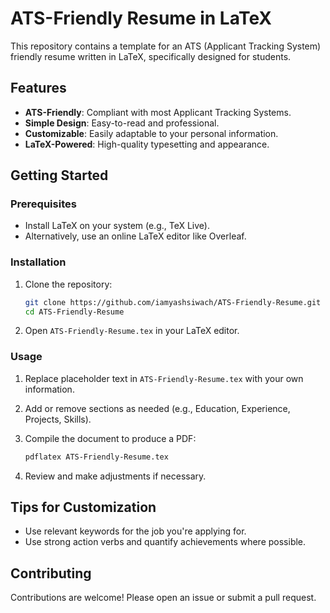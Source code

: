 # ATS-Friendly Resume in LaTeX

This repository contains a template for an ATS (Applicant Tracking System) friendly resume written in LaTeX, specifically designed for students.

## Features

- **ATS-Friendly**: Compliant with most Applicant Tracking Systems.
- **Simple Design**: Easy-to-read and professional.
- **Customizable**: Easily adaptable to your personal information.
- **LaTeX-Powered**: High-quality typesetting and appearance.

## Getting Started

### Prerequisites

- Install LaTeX on your system (e.g., TeX Live).
- Alternatively, use an online LaTeX editor like Overleaf.

### Installation

1. Clone the repository:

   ```sh
   git clone https://github.com/iamyashsiwach/ATS-Friendly-Resume.git
   cd ATS-Friendly-Resume
   ```

2. Open `ATS-Friendly-Resume.tex` in your LaTeX editor.

### Usage

1. Replace placeholder text in `ATS-Friendly-Resume.tex` with your own information.
2. Add or remove sections as needed (e.g., Education, Experience, Projects, Skills).
3. Compile the document to produce a PDF:

   ```sh
   pdflatex ATS-Friendly-Resume.tex
   ```

4. Review and make adjustments if necessary.

## Tips for Customization

- Use relevant keywords for the job you're applying for.
- Use strong action verbs and quantify achievements where possible.

## Contributing

Contributions are welcome! Please open an issue or submit a pull request.
